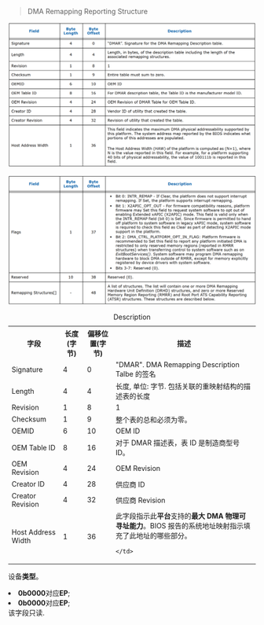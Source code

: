 
> DMA Remapping Reporting Structure

![2022-11-28-14-27-48.png](./images/2022-11-28-14-27-48.png)

![2022-11-28-14-28-11.png](./images/2022-11-28-14-28-11.png)

<table style="width:100%">
<caption>Description</caption>
  <tr>
    <th>
    字段
    </th>
    <th>
    长度(字节)
    </th>
    <th>
    偏移位置(字节)
    </th>
    <th>
    描述
    </th>
  </tr>
  <tr>
    <td>
    Signature
    </td>
    <td>
    4
    </td>
    <td>
    0
    </td>
    <td>
    "DMAR". DMA Remapping Description Talbe 的签名
    </td>
  </tr>
  <tr>
    <td>
    Length
    </td>
    <td>
    4
    </td>
    <td>
    4
    </td>
    <td>
    长度, 单位: 字节. 包括关联的重映射结构的描述表的长度
    </td>
  </tr>
  <tr>
    <td>
    Revision
    </td>
    <td>
    1
    </td>
    <td>
    8
    </td>
    <td>
    1
    </td>
  </tr>
  <tr>
    <td>
    Checksum
    </td>
    <td>
    1
    </td>
    <td>
    9
    </td>
    <td>
    整个表的总和必须为零。
    </td>
  </tr>
  <tr>
    <td>
    OEMID
    </td>
    <td>
    6
    </td>
    <td>
    10
    </td>
    <td>
    OEM ID
    </td>
  </tr>
  <tr>
    <td>
    OEM Table ID
    </td>
    <td>
    8
    </td>
    <td>
    16
    </td>
    <td>
    对于 DMAR 描述表，表 ID 是制造商型号 ID。
    </td>
  </tr>
  <tr>
    <td>
    OEM Revision
    </td>
    <td>
    4
    </td>
    <td>
    24
    </td>
    <td>
    OEM Revision
    </td>
  </tr>
  <tr>
    <td>
    Creator ID
    </td>
    <td>
    4
    </td>
    <td>
    28
    </td>
    <td>
    供应商 ID
    </td>
  </tr>
  <tr>
    <td>
    Creator Revision
    </td>
    <td>
    4
    </td>
    <td>
    32
    </td>
    <td>
    供应商 Revision
    </td>
  </tr>
  <tr>
    <td>
    Host Address Width
    </td>
    <td>
    1
    </td>
    <td>
    36
    </td>
    <td>
    此字段指示此<b>平台</b>支持的<b>最大 DMA 物理可寻址能力</b>。BIOS 报告的系统地址映射指示填充了此地址的哪些部分。<br>
    
    </td>
  </tr>
</table>

设备<b>类型</b>。<br>
    <li><b>0b0000</b>对应<b>EP</b>;</li>
    <li><b>0b0000</b>对应<b>EP</b>;</li>
    该字段只读.